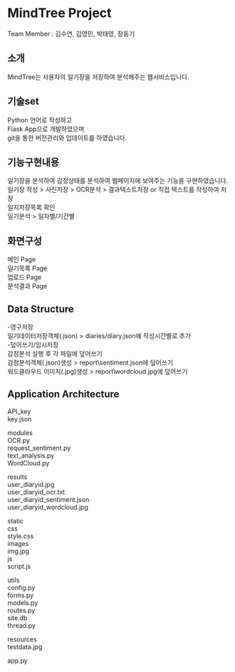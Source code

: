 # MindTree Project
Team Member : 김수연, 김영민, 박태영, 장동기  
 
## 소개
MindTree는 사용자의 일기장을 저장하여 분석해주는 웹서비스입니다.  
 
## 기술set
Python 언어로 작성하고  
Flask App으로 개발하였으며  
git을 통한 버전관리와 업데이트를 하였습니다.  
 
## 기능구현내용
일기장을 분석하여 감정상태를 분석하여 웹페이지에 보여주는 기능을 구현하였습니다.  
일기장 작성 > 사진저장 > OCR분석 > 결과텍스트저장 or 직접 텍스트를 작성하여 저장  
일지저장목록 확인  
일기분석 > 일자별/기간별  
 
## 화면구성
메인 Page  
일기목록 Page  
업로드 Page  
분석결과 Page  
 
## Data Structure
-영구저장  
일기데이터저장객체(.json) > diaries/diary.json에 작성시간별로 추가  
-덮어쓰기/임시저장  
감정분석 실행 후 각 파일에 덮어쓰기  
감정분석객체(.json)생성 > report\sentiment.json에 덮어쓰기  
워드클라우드 이미지(.jpg)생성 > report\wordcloud.jpg에 덮어쓰기  
 
## Application Architecture  
 
API_key  
    key.json  
 
modules  
    OCR.py  
    request_sentiment.py  
    text_analysis.py  
    WordCloud.py  
 
results  
    user_diaryid.jpg  
    user_diaryid_ocr.txt  
    user_diaryid_sentiment.json  
    user_diaryid_wordcloud.jpg  
 
static  
    css  
        style.css  
    images  
        img.jpg  
    js  
        script.js  
 
utils  
    config.py  
    forms.py  
    models.py  
    routes.py  
    site.db  
    thread.py  
 
resources  
    testdata.jpg  
 
app.py  
